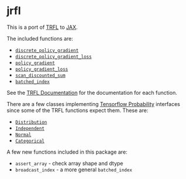 # jrfl

This is a port of [TRFL](https://github.com/deepmind/trfl) to [JAX](https://github.com/google/jax).

The included functions are:

* [`discrete_policy_gradient`](https://github.com/deepmind/trfl/blob/master/docs/trfl.md#discrete_policy_gradientpolicy_logits-actions-action_values-namediscrete_policy_gradient)
* [`discrete_policy_gradient_loss`](https://github.com/deepmind/trfl/blob/master/docs/trfl.md#discrete_policy_gradient_losspolicy_logits-actions-action_values-namediscrete_policy_gradient_loss)
* [`policy_gradient`](https://github.com/deepmind/trfl/blob/master/docs/trfl.md#policy_gradientpolicies-actions-action_values-policy_varsnone-namepolicy_gradient)
* [`policy_gradient_loss`](https://github.com/deepmind/trfl/blob/master/docs/trfl.md#policy_gradient_losspolicies-actions-action_values-policy_varsnone-namepolicy_gradient_loss)
* [`scan_discounted_sum`](https://github.com/deepmind/trfl/blob/master/docs/trfl.md#scan_discounted_sumsequence-decay-initial_value-reversefalse-sequence_lengthsnone-back_proptrue-namescan_discounted_sum)
* [`batched_index`](https://github.com/deepmind/trfl/blob/master/docs/trfl.md#batched_indexvalues-indices)

See the [TRFL Documentation](https://github.com/deepmind/trfl/blob/master/docs/trfl.md) for the documentation for each function.

There are a few classes implementing [Tensorflow Probability](https://www.tensorflow.org/probability) interfaces since some of the TRFL functions expect them.  These are:

* [`Distribution`](https://www.tensorflow.org/probability/api_docs/python/tfp/distributions/Distribution)
* [`Independent`](https://www.tensorflow.org/probability/api_docs/python/tfp/distributions/Independent)
* [`Normal`](https://www.tensorflow.org/probability/api_docs/python/tfp/distributions/Normal)
* [`Categorical`](https://www.tensorflow.org/probability/api_docs/python/tfp/distributions/Categorical)

A few new functions included in this package are:

* `assert_array` - check array shape and dtype
* `broadcast_index` - a more general `batched_index`